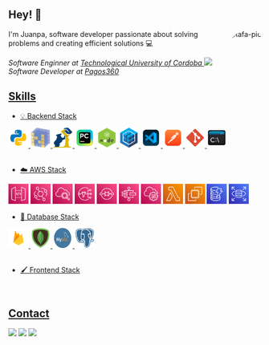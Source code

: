 ## Hey! 👋

<img align="right" alt="Rafa-pic" height="150" style="border-radius: 50px 20px;" src="https://c.tenor.com/y_7uVd2lqkMAAAAC/dog-wink.gif">

I'm Juanpa, software developer passionate about solving problems and creating efficient solutions 💻

<p><em>Software Enginner at <a href="https://utn.edu.ar/es/">Technological University of Cordoba </a><img src="https://media.giphy.com/media/fYSnHlufseco8Fh93Z/giphy.gif" width="30"></br>Software Developer at <a href="https://www.pagos360.com/">Pagos360
</em></p>

## Skills
* 💡 Backend Stack
<div style="display: inline-block;">
  <img width="40" height="40" src="assets\back\python.png" />
  <img width="40" height="40" src="assets\back\numpy.png" />
  <img width="40" height="40" src="assets\back\pandas.png" />
  <img width="40" height="40" src="assets\back\pycharm.png" />
  <img width="40" height="40" src="assets\back\nodeJs.png" />
  <img width="40" height="40" src="assets\back\sequelize.png" />
  <img width="40" height="40" src="assets\back\vsc.png" />
  <img width="40" height="40" src="assets\back\postman.png" />
  <img width="40" height="40" src="assets\back\git.png" />
  <img width="40" height="40" src="assets\back\cmd.png" />
<div>
<br>

* ☁️ AWS Stack
<div style="display: inline-block;">
  <img width="40" height="40" src="assets\aws\API Gateway.png" />
  <img width="40" height="40" src="assets\aws\EventBridge.png" />
  <img width="40" height="40" src="assets\aws\CloudWatch.png" />
  <img width="40" height="40" src="assets\aws\Simple Notification Service.png" />
  <img width="40" height="40" src="assets\aws\Simple Queue Service.png" />
  <img width="40" height="40" src="assets\aws\Step Functions.png" />
  <img width="40" height="40" src="assets\aws\Systems Manager.png" />
  <img width="40" height="40" src="assets\aws\Lambda.png" />
  <img width="40" height="40" src="assets\aws\EC2.png" />
  <img width="40" height="40" src="assets\aws\DynamoDB.png" />
  <img width="40" height="40" src="assets\aws\RDS.png" />
</div>
<br>

* 🌱 Database Stack
<div style="display: inline-block;">
  <img width="40" height="40" src="assets\db\firebase.png" />
  <img width="40" height="40" src="assets\db\mongodb.png" />
  <img width="40" height="40" src="assets\db\mysql.png" />
  <img width="40" height="40" src="assets\db\postgres.png" />
<div>
<br>

* 🖌️ Frontend Stack
<div style="display: inline-block;">

<div>
<br>

## Contact

<div> 
  <a href="https://www.linkedin.com/in/juanpablodonalisio/" target="_blank"><img src="https://img.shields.io/badge/-LinkedIn-%230077B5?style=for-the-badge&logo=linkedin&logoColor=white" target="_blank"></a> 
  <a href="https://instagram.com/juanpa_donalisio" target="_blank"><img src="https://img.shields.io/badge/-Instagram-%23E4405F?style=for-the-badge&logo=instagram&logoColor=white" target="_blank"></a>
   <a href = "mailto:juampa1075@gmail.com"><img src="https://img.shields.io/badge/-Gmail-%23333?style=for-the-badge&logo=gmail&logoColor=white" target="_blank"></a>
</div>
